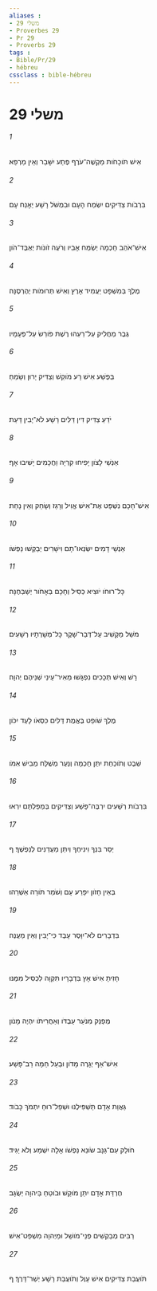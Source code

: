 ```yaml
---
aliases : 
- משלי 29
- Proverbes 29
- Pr 29
- Proverbs 29
tags : 
- Bible/Pr/29
- hébreu
cssclass : bible-hébreu
---
```


# משלי 29

###### 1
אִישׁ תֹּוכָחֹות מַקְשֶׁה־עֹרֶף פֶּתַע יִשָּׁבֵר וְאֵין מַרְפֵּא׃
###### 2
בִּרְבֹות צַדִּיקִים יִשְׂמַח הָעָם וּבִמְשֹׁל רָשָׁע יֵאָנַח עָם׃
###### 3
אִישׁ־אֹהֵב חָכְמָה יְשַׂמַּח אָבִיו וְרֹעֶה זֹונֹות יְאַבֶּד־הֹון׃
###### 4
מֶלֶךְ בְּמִשְׁפָּט יַעֲמִיד אָרֶץ וְאִישׁ תְּרוּמֹות יֶהֶרְסֶנָּה׃
###### 5
גֶּבֶר מַחֲלִיק עַל־רֵעֵהוּ רֶשֶׁת פֹּורֵשׂ עַל־פְּעָמָיו׃
###### 6
בְּפֶשַׁע אִישׁ רָע מֹוקֵשׁ וְצַדִּיק יָרוּן וְשָׂמֵחַ׃
###### 7
יֹדֵעַ צַדִּיק דִּין דַּלִּים רָשָׁע לֹא־יָבִין דָּעַת׃
###### 8
אַנְשֵׁי לָצֹון יָפִיחוּ קִרְיָה וַחֲכָמִים יָשִׁיבוּ אָף׃
###### 9
אִישׁ־חָכָם נִשְׁפָּט אֶת־אִישׁ אֱוִיל וְרָגַז וְשָׂחַק וְאֵין נָחַת׃
###### 10
אַנְשֵׁי דָמִים יִשְׂנְאוּ־תָם וִישָׁרִים יְבַקְשׁוּ נַפְשֹׁו׃
###### 11
כָּל־רוּחֹו יֹוצִיא כְסִיל וְחָכָם בְּאָחֹור יְשַׁבְּחֶנָּה׃
###### 12
מֹשֵׁל מַקְשִׁיב עַל־דְּבַר־שָׁקֶר כָּל־מְשָׁרְתָיו רְשָׁעִים׃
###### 13
רָשׁ וְאִישׁ תְּכָכִים נִפְגָּשׁוּ מֵאִיר־עֵינֵי שְׁנֵיהֶם יְהוָה׃
###### 14
מֶלֶךְ שֹׁופֵט בֶּאֱמֶת דַּלִּים כִּסְאֹו לָעַד יִכֹּון׃
###### 15
שֵׁבֶט וְתֹוכַחַת יִתֵּן חָכְמָה וְנַעַר מְשֻׁלָּח מֵבִישׁ אִמֹּו׃
###### 16
בִּרְבֹות רְשָׁעִים יִרְבֶּה־פָּשַׁע וְצַדִּיקִים בְּמַפַּלְתָּם יִרְאוּ׃
###### 17
יַסֵּר בִּנְךָ וִינִיחֶךָ וְיִתֵּן מַעֲדַנִּים לְנַפְשֶׁךָ׃ ף
###### 18
בְּאֵין חָזֹון יִפָּרַע עָם וְשֹׁמֵר תֹּורָה אַשְׁרֵהוּ׃
###### 19
בִּדְבָרִים לֹא־יִוָּסֶר עָבֶד כִּי־יָבִין וְאֵין מַעֲנֶה׃
###### 20
חָזִיתָ אִישׁ אָץ בִּדְבָרָיו תִּקְוָה לִכְסִיל מִמֶּנּוּ׃
###### 21
מְפַנֵּק מִנֹּעַר עַבְדֹּו וְאַחֲרִיתֹו יִהְיֶה מָנֹון׃
###### 22
אִישׁ־אַף יְגָרֶה מָדֹון וּבַעַל חֵמָה רַב־פָּשַׁע׃
###### 23
גַּאֲוַת אָדָם תַּשְׁפִּילֶנּוּ וּשְׁפַל־רוּחַ יִתְמֹךְ כָּבֹוד׃
###### 24
חֹולֵק עִם־גַּנָּב שֹׂונֵא נַפְשֹׁו אָלָה יִשְׁמַע וְלֹא יַגִּיד׃
###### 25
חֶרְדַּת אָדָם יִתֵּן מֹוקֵשׁ וּבֹוטֵחַ בַּיהוָה יְשֻׂגָּב׃
###### 26
רַבִּים מְבַקְשִׁים פְּנֵי־מֹושֵׁל וּמֵיְהוָה מִשְׁפַּט־אִישׁ׃
###### 27
תֹּועֲבַת צַדִּיקִים אִישׁ עָוֶל וְתֹועֲבַת רָשָׁע יְשַׁר־דָּרֶךְ׃ ף

